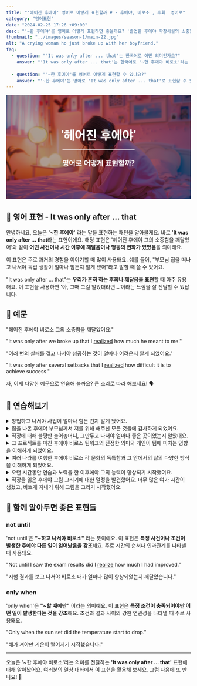 ```yaml
---
title: "'헤어진 후에야' 영어로 어떻게 표현할까 💔 - 후에야, 비로소 , 후회  영어로"
category: "영어표현"
date: "2024-02-25 17:26 +09:00"
desc: "'~한 후에야'를 영어로 어떻게 표현하면 좋을까요? '졸업한 후에야 학창시절의 소중함을 깨달았어', '해외여행을 다녀온 후에야 우리나라의 좋은 점을 알게 됐어' 등을 영어로 표현하는 법을 배워봅시다. 다양한 예문을 통해서 연습하고 본인의 표현으로 만들어 보세요."
thumbnail: "../images/season-1/main-22.jpg"
alt: "A crying woman ho just broke up with her boyfriend."
faq:
  - question: "'It was only after ... that'는 한국어로 어떤 의미인가요?"
    answer: "'It was only after ... that'는 한국어로 '~한 후에야 비로소'라는 의미입니다. 어떤 일이 발생한 후에 다른 일을 깨닫거나 행동을 취했다는 것을 강조할 때 사용합니다."

  - question: "'~한 후에야'를 영어로 어떻게 표현할 수 있나요?"
    answer: "'~한 후에야'는 영어로 'It was only after ... that'로 표현할 수 있습니다. 예를 들어, '독립하고 나서야 부모님의 소중함을 알았어'는 'It was only after I moved out that I realized how important my parents were'로 말할 수 있습니다."
---
```


![헤어진 후에야 영어표현](../images/season-1/main-22.jpg)

## 🌟 영어 표현 - It was only after ... that

안녕하세요, 오늘은 **'~한 후에야'** 라는 말을 표현하는 패턴을 알아볼게요. 바로 '**It was only after ... that**라는 표현이에요. 해당 표현은 '헤어진 후에야 그의 소중함을 깨달았어'와 같이 **어떤 사건이나 시간 이후에 깨달음이나 행동의 변화가 있었음**을 의미해요.

이 표현은 주로 과거의 경험을 이야기할 때 많이 사용돼요. 예를 들어, "부모님 집을 떠나고 나서야 독립 생활이 얼마나 힘든지 알게 됐어"라고 말할 때 쓸 수 있어요.

"It was only after ... that"는 **우리가 흔히 하는 후회나 깨달음을 표현**할 때 아주 유용해요. 이 표현을 사용하면 '아, 그때 그걸 알았더라면...'이라는 느낌을 잘 전달할 수 있답니다.

<div 
  data-inline-banner="🎉 새해에는 스픽 AI와 함께 영어 공부하자" 
  data-inline-banner-subtext="설날 특별 할인으로 최대 70% 할인! (~2/3)" 
  data-inline-banner-link="https://app.usespeak.com/kr-ko/sale/kr-affiliate-special/?ref=engple-inline"
  data-inline-banner-caption="해당 링크를 통해 구매시 일정액의 수수료를 지급받습니다.">
</div>

## 📖 예문

"헤어진 후에야 비로소 그의 소중함을 깨달았어요."

"It was only after we broke up that I [realized](/blog/in-english/166.realize/) how much he meant to me."

"여러 번의 실패를 겪고 나서야 성공하는 것이 얼마나 어려운지 알게 되었어요."

"It was only after several setbacks that I [realized](/blog/in-english/166.realize/) how difficult it is to achieve success."

자, 이제 다양한 예문으로 연습해 볼까요? 큰 소리로 따라 해보세요! 🗣️

## 💬 연습해보기

<details>
  <summary>창업하고 나서야 사업이 얼마나 힘든 건지 알게 됐어요.</summary>
  <span>It was only after I started my own business that I understood how challenging it could be.</span>
</details>

<details>
  <summary>집을 나온 후에야 부모님께서 저를 위해 해주신 모든 것들에 감사하게 되었어요.</summary>
  <span>It was only after I moved out on my own that I began to appreciate everything my parents did for me.</span>
</details>
<details>
  <summary>직장에 대해 불평만 늘어놓더니, 그만두고 나서야 얼마나 좋은 곳이었는지 알았대요.</summary>
  <span>She kept complaining about her job. It was only after she quit that she appreciated how good it actually was.</span>
</details>

<details>
 <summary>그 프로젝트를 마친 후에야 비로소 팀워크의 진정한 의미와 개인이 팀에 미치는 영향을 이해하게 되었어요.</summary>
  <span>It was only after completing the project that I truly understood the meaning of teamwork and the impact an individual can have on a team.</span>
</details>

<details>
  <summary>여러 나라를 여행한 후에야 비로소 각 문화의 독특함과 그 안에서의 삶의 다양한 방식을 이해하게 되었어요.</summary>
  <span>It was only after traveling through various countries that I came to understand the uniqueness of each culture and the different ways of life within them.</span>
</details>

<details>
  <summary>오랜 시간동안 연습과 노력을 한 이후에야 그의 능력이 향상되기 시작했어요.</summary>
  <span>It was only after a long period of <a href="/blog/in-english/247.practice/">practice</a> and effort that his skills began to improve. </span>
</details>

<details>
  <summary>직장을 잃은 후에야 그림 그리기에 대한 열정을 발견했어요. 너무 많은 여가 시간이 생겼고, 바쁘게 지내기 위해 그림을 그리기 시작했어요. </summary>
  <span>It was only after losing my job that I discovered my passion for painting. With so much free time, I started to paint to keep myself busy.</span>
</details>

## 🤝 함께 알아두면 좋은 표현들

### not until

'not until'은 **"~하고 나서야 비로소"** 라는 뜻이에요. 이 표현은 **특정 사건이나 조건이 발생한 후에야 다른 일이 일어났음을 강조**해요. 주로 시간의 순서나 인과관계를 나타낼 때 사용돼요.

"Not until I saw the exam results did I [realize](/blog/in-english/166.realize/) how much I had improved."

"시험 결과를 보고 나서야 비로소 내가 얼마나 많이 향상되었는지 깨달았습니다."

### only when

'only when'은 **"~할 때에만"** 이라는 의미예요. 이 표현은 **특정 조건이 충족되어야만 어떤 일이 발생한다는 것을 강조**해요. 조건과 결과 사이의 강한 연관성을 나타낼 때 주로 사용돼요.

"Only when the sun set did the temperature start to drop."

"해가 져야만 기온이 떨어지기 시작했습니다."

---

오늘은 '~한 후에야 비로소'라는 의미를 전달하는 **'It was only after ... that'** 표현에 대해 알아봤어요. 여러분의 일상 대화에서 이 표현을 활용해 보세요. 그럼 다음에 또 만나요! 👋
